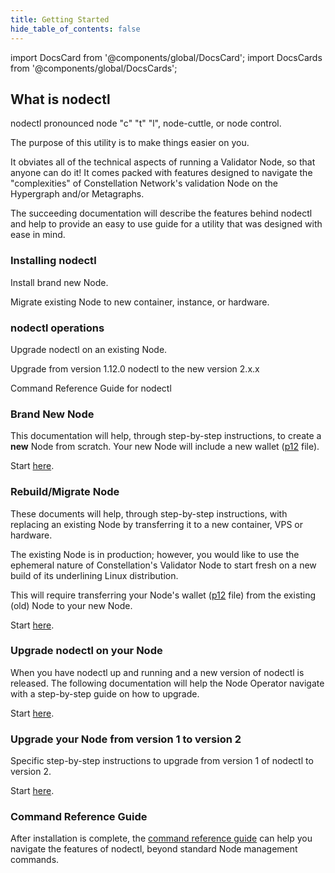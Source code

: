 ```yaml
---
title: Getting Started
hide_table_of_contents: false
---
```

<intro-end />

import DocsCard from '@components/global/DocsCard';
import DocsCards from '@components/global/DocsCards';

<head>
  <title>Constellation nodectl utility</title>
  <meta
    name="description"
    content="Constellation nodectl utility"
  />
</head>

## What is nodectl

nodectl pronounced node "c" "t" "l", node-cuttle, or node control.

The purpose of this utility is to make things easier on you.  

It obviates all of the technical aspects of running a Validator Node, so that anyone can do it!  It comes packed with features designed to navigate the 
"complexities" of Constellation Network's validation Node on the Hypergraph and/or Metagraphs. 

The succeeding documentation will describe the features behind nodectl and help to provide an easy to use guide for a utility that was designed with ease in mind.

### Installing nodectl

<DocsCards>
  <DocsCard header="New Node" href="/validate/automated/nodectlInstall" img="/img/home/state-channel.jpg">
    <p>Install brand new Node.</p>
  </DocsCard>

  <DocsCard header="Migrate Node" href="/validate/automated/nodectlInstallMigrate" img="/img/home/community.jpg">
    <p>Migrate existing Node to new container, instance, or hardware.</p>
  </DocsCard>
</DocsCards>

### nodectl operations

<DocsCards>
  <DocsCard header="Upgrade" href="/validate/automated/nodectlUpgrade" img="/img/home/core-concepts.jpg">
    <p>Upgrade nodectl on an existing Node.</p>
  </DocsCard>

  <DocsCard header="v1.12.0 to v2.x.x" href="/validate/automated/nodectlMigrateV1" img="/img/home/core-concepts.jpg">
    <p>Upgrade from version 1.12.0 nodectl to the new version 2.x.x</p>
  </DocsCard>

  <DocsCard header="Command Reference" href="/validate/automated/nodectlCommands" img="/img/home/stargazer.jpg">
    <p>Command Reference Guide for nodectl</p>
  </DocsCard>
</DocsCards>

### Brand New Node

This documentation will help, through step-by-step instructions, to create a **new** Node from scratch.  Your new Node will include a new wallet ([p12](/validate/automated/nodectlInstall#what-is-a-p12-file) file).

Start [here](/validate/automated/nodectlInstall).

### Rebuild/Migrate Node

These documents will help, through step-by-step instructions, with replacing an existing Node by transferring it to a new container, VPS or hardware.

The existing Node is in production; however, you would like to use the ephemeral nature of Constellation's Validator Node to start fresh on a new build of its underlining Linux distribution.  

This will require transferring your Node's wallet ([p12](/validate/automated/nodectlInstall#what-is-a-p12-file) file) from the existing (old) Node to your new Node.

Start [here](/validate/automated/nodectlInstallMigrate).

### Upgrade nodectl on your Node

When you have nodectl up and running and a new version of nodectl is released.  The following documentation will help the Node Operator navigate with a step-by-step guide on how to upgrade.

Start [here](/validate/automated/nodectlUpgrade).

### Upgrade your Node from version 1 to version 2

Specific step-by-step instructions to upgrade from version 1 of nodectl to version 2.

Start [here](/validate/automated/nodectlMigrateV1).

### Command Reference Guide

After installation is complete, the [command reference guide](/validate/automated/nodectlCommands) can help you navigate the features of nodectl, beyond standard Node management commands.